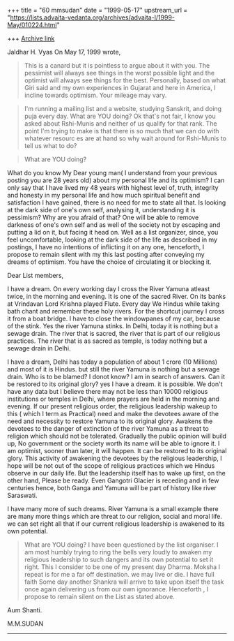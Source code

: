+++
title = "60 mmsudan"
date = "1999-05-17"
upstream_url = "https://lists.advaita-vedanta.org/archives/advaita-l/1999-May/010224.html"

+++
[Archive link](https://lists.advaita-vedanta.org/archives/advaita-l/1999-May/010224.html)

Jaldhar H. Vyas <jaldhar at BRAINCELLS.COM>
On May 17, 1999 wrote,

>This is a canard but it is pointless to argue about it with you.  The
>pessimist will always see things in the worst possible light and the
>optimist will always see things for the best.  Personally, based on what
>Giri said and my own experiences in Gujarat and here in America, I incline
>towards optimism.  Your mileage may vary.

>I'm running a mailing list and a website, studying Sanskrit, and doing
>puja every day.  What are YOU doing?  Ok that's not fair, I know you asked
>about Rshi-Munis and neither of us qualify for that rank.  The point I'm
>trying to make is that there is so much that we can do with whatever
>resourc
>es are at hand so why wait around for Rshi-Munis to tell us what to
>do?

>What are YOU doing?

What do you know My Dear young man( I understand from your previous posting
you are 28 years old) about my personal life and its optimism? I can only say
that I have lived my 48 years with highest level of, truth, integrity and
honesty in my personal life and how much spiritual benefit and satisfaction I
have gained, there is no need for me to state all that.  Is looking at the
dark side of one's own self, analysing it, understanding it  is pessimism?
Why are you afraid of that? One will  be able to remove darkness of one's own
self and as well of the society  not by escaping and putting a lid on it, but
facing it head on.
 Well as a list organizer, since, you feel  uncomfortable, looking at the
dark side of the life as described in my postings, I have no intentions of
inflicting it on any one, henceforth, I propose to remain silent with my
this last posting after conveying my dreams of optimism. You have the choice
of circulating it or blocking it.

Dear List members,

I have a dream. On every working day I cross the River Yamuna atleast twice,
in the morning and evening. It is one of the sacred River. On its banks at
Vrindavan Lord Krishna played Flute. Every day We Hindus while taking bath
chant and remember these holy rivers. For the shortcut journey I cross it
from a boat bridge. I have to close the windowpanes of my car, because of the
stink. Yes the river Yamuna stinks. In Delhi, today it is nothing but a
sewage drain. The river that is sacred, the river that is part of our
religious practices. The river that is as sacred as temple, is today nothing
but a sewage drain in Delhi.

I have a dream, Delhi has today a population of about 1 crore (10 Millions)
and most of it is Hindus. but still the river Yamuna is nothing but a sewage
drain. Who is to be blamed? I donot know? I am in search of answers. Can it
be restored to its original glory? yes I have a dream. it is possible. We
don't have any data but I believe there may not be less than 10000 religious
institutions or temples in Delhi, where prayers are held  in the morning and
evening. If our present religious order, the religious leadership wakeup to
this ( which I term as Practical) need and make the devotees aware of the
need and necessity to restore Yamuna to its original glory. Awakens the
devotees to the danger of extinction of the river Yamuna as a threat to
religion which should not be tolerated. Gradually the public opinion will
build up, No government or the society worth its name will be able to ignore
it.  I am optimist, sooner than later, it will happen. It can be restored to
its original glory. This activity of awakening the devotees by the religious
leadership,  I hope will be not out of the scope of religious practices which
we Hindus observe in our daily life. But the leadership itself has to wake up
first,  on the other hand, Please be ready. Even Gangotri Glacier is receding
and in few centuries hence, both Ganga and Yamuna will be part of history
like river Saraswati.

I have many more of such  dreams. River Yamuna is a small example  there are
many more things which are threat to our religion, social and moral life. we
can set right all that if our current religious leadership is awakened to its
own potential.

>What are YOU doing? I have been questioned by the list organiser.  I am most
humbly trying to ring the bells very loudly to awaken my religious leadership
to such dangers and its own potential to set it right. This I consider to be
one of my present day Dharma. Moksha I repeat is for me a far off
destination. we may live or die. I have full faith Some day another Shankra
will arrive to take upon itself the task once again delivering us from our
own ignorance.   Henceforth , I propose to remain silent on the List as
stated above.

Aum Shanti.

M.M.SUDAN




----

